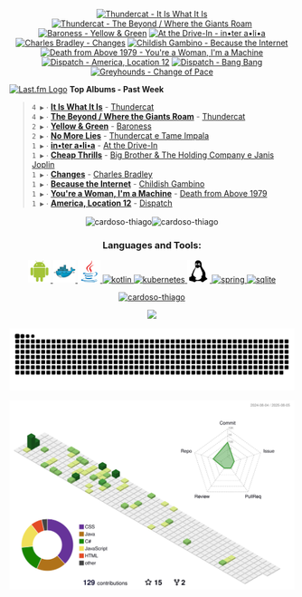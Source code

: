 <!-- lastfm -->
<p align="center"><a href="https://www.last.fm/music/Thundercat/It+Is+What+It+Is"><img src="https://lastfm.freetls.fastly.net/i/u/64s/3827c0e1ab025bddfc1b7533a711a1ed.jpg" title="Thundercat - It Is What It Is"></a> <a href="https://www.last.fm/music/Thundercat/The+Beyond+%2F+Where+the+Giants+Roam"><img src="https://lastfm.freetls.fastly.net/i/u/64s/00607a78fc745ae8382b6c9225b50b83.png" title="Thundercat - The Beyond / Where the Giants Roam"></a> <a href="https://www.last.fm/music/Baroness/Yellow+&+Green"><img src="https://lastfm.freetls.fastly.net/i/u/64s/a0270bb85ce549649d99dcfaa6375030.png" title="Baroness - Yellow & Green"></a> <a href="https://www.last.fm/music/At+the+Drive-In/in%E2%80%A2ter+a%E2%80%A2li%E2%80%A2a"><img src="https://lastfm.freetls.fastly.net/i/u/64s/0ffc9940ed3bbdbad4472f4ea55e9dd2.jpg" title="At the Drive-In - in•ter a•li•a"></a> <a href="https://www.last.fm/music/Charles+Bradley/Changes"><img src="https://lastfm.freetls.fastly.net/i/u/64s/ab9bc2b0a0115d627fff1f5e0312ab7e.png" title="Charles Bradley - Changes"></a> <a href="https://www.last.fm/music/Childish+Gambino/Because+the+Internet"><img src="https://lastfm.freetls.fastly.net/i/u/64s/74a0691a8e7ab598ecbbdd0ef09a5c22.gif" title="Childish Gambino - Because the Internet"></a> <a href="https://www.last.fm/music/Death+from+Above+1979/You%27re+a+Woman,+I%27m+a+Machine"><img src="https://lastfm.freetls.fastly.net/i/u/64s/71bb8c4c02febd13f8f4470ef74f749a.jpg" title="Death from Above 1979 - You're a Woman, I'm a Machine"></a> <a href="https://www.last.fm/music/Dispatch/America,+Location+12"><img src="https://lastfm.freetls.fastly.net/i/u/64s/f611c6a3382ecb24003c279de1b6bc71.jpg" title="Dispatch - America, Location 12"></a> <a href="https://www.last.fm/music/Dispatch/Bang+Bang"><img src="https://lastfm.freetls.fastly.net/i/u/64s/2f2199fa1a48ee7ceb51cb7284b28332.jpg" title="Dispatch - Bang Bang"></a> <a href="https://www.last.fm/music/Greyhounds/Change+of+Pace"><img src="https://lastfm.freetls.fastly.net/i/u/64s/1c41e22403634e65ed8d84e57135c2b2.jpg" title="Greyhounds - Change of Pace"></a> </p>

<!--START_LASTFM_ALBUMS:{"period": "7day", "rows": 10}-->
<a href="https://last.fm" target="_blank"><img src="https://user-images.githubusercontent.com/17434202/215290617-e793598d-d7c9-428f-9975-156db1ba89cc.svg" alt="Last.fm Logo" width="18" height="13"/></a> **Top Albums - Past Week**

> `4 ▶️` ∙ **[It Is What It Is](https://www.last.fm/music/Thundercat/It+Is+What+It+Is)** - [Thundercat](https://www.last.fm/music/Thundercat)<br/>
> `4 ▶️` ∙ **[The Beyond / Where the Giants Roam](https://www.last.fm/music/Thundercat/The+Beyond+%2F+Where+the+Giants+Roam)** - [Thundercat](https://www.last.fm/music/Thundercat)<br/>
> `2 ▶️` ∙ **[Yellow & Green](https://www.last.fm/music/Baroness/Yellow+&+Green)** - [Baroness](https://www.last.fm/music/Baroness)<br/>
> `2 ▶️` ∙ **[No More Lies](https://www.last.fm/music/Thundercat+e+Tame+Impala/No+More+Lies)** - [Thundercat e Tame Impala](https://www.last.fm/music/Thundercat+e+Tame+Impala)<br/>
> `1 ▶️` ∙ **[in•ter a•li•a](https://www.last.fm/music/At+the+Drive-In/in%E2%80%A2ter+a%E2%80%A2li%E2%80%A2a)** - [At the Drive-In](https://www.last.fm/music/At+the+Drive-In)<br/>
> `1 ▶️` ∙ **[Cheap Thrills](https://www.last.fm/music/+noredirect/Big+Brother+&+The+Holding+Company+e+Janis+Joplin/Cheap+Thrills)** - [Big Brother & The Holding Company e Janis Joplin](https://www.last.fm/music/+noredirect/Big+Brother+&+The+Holding+Company+e+Janis+Joplin)<br/>
> `1 ▶️` ∙ **[Changes](https://www.last.fm/music/Charles+Bradley/Changes)** - [Charles Bradley](https://www.last.fm/music/Charles+Bradley)<br/>
> `1 ▶️` ∙ **[Because the Internet](https://www.last.fm/music/Childish+Gambino/Because+the+Internet)** - [Childish Gambino](https://www.last.fm/music/Childish+Gambino)<br/>
> `1 ▶️` ∙ **[You're a Woman, I'm a Machine](https://www.last.fm/music/Death+from+Above+1979/You%27re+a+Woman,+I%27m+a+Machine)** - [Death from Above 1979](https://www.last.fm/music/Death+from+Above+1979)<br/>
> `1 ▶️` ∙ **[America, Location 12](https://www.last.fm/music/Dispatch/America,+Location+12)** - [Dispatch](https://www.last.fm/music/Dispatch)<br/>
<!--END_LASTFM_ALBUMS-->

<p align="center"><img align="center" src="https://github-readme-stats-nine-kohl.vercel.app/api?username=cardoso-thiago&show_icons=true&locale=en&theme=gotham&hide=issues,contribs" alt="cardoso-thiago" /><img align="center" src="https://github-readme-stats-nine-kohl.vercel.app/api/top-langs?username=cardoso-thiago&show_icons=true&locale=en&layout=compact&theme=gotham" alt="cardoso-thiago" /></p>

<h3 align="center">Languages and Tools:</h3>
<p align="center"> <a href="https://developer.android.com" target="_blank"> <img src="https://github.com/devicons/devicon/blob/master/icons/android/android-original.svg" alt="android" width="40" height="40"/> </a> <a href="https://www.docker.com/" target="_blank"> <img src="https://github.com/devicons/devicon/blob/master/icons/docker/docker-original.svg" alt="docker" width="40" height="40"/> </a> <a href="https://www.java.com" target="_blank"> <img src="https://github.com/devicons/devicon/blob/master/icons/java/java-original.svg" alt="java" width="40" height="40"/> </a> <a href="https://kotlinlang.org" target="_blank"> <img src="https://www.vectorlogo.zone/logos/kotlinlang/kotlinlang-icon.svg" alt="kotlin" width="40" height="40"/> </a> <a href="https://kubernetes.io" target="_blank"> <img src="https://www.vectorlogo.zone/logos/kubernetes/kubernetes-icon.svg" alt="kubernetes" width="40" height="40"/> </a> <a href="https://www.linux.org/" target="_blank"> <img src="https://github.com/devicons/devicon/blob/master/icons/linux/linux-plain.svg" alt="linux" width="40" height="40"/> </a> <a href="https://spring.io/" target="_blank"> <img src="https://www.vectorlogo.zone/logos/springio/springio-icon.svg" alt="spring" width="40" height="40"/> </a> <a href="https://www.sqlite.org/" target="_blank"> <img src="https://www.vectorlogo.zone/logos/sqlite/sqlite-icon.svg" alt="sqlite" width="40" height="40"/> </a> </p>

<p align="center"> <a href="https://github.com/ryo-ma/github-profile-trophy"><img src="https://github-profile-trophy.vercel.app/?username=cardoso-thiago&column=7" alt="cardoso-thiago" /></a> </p>

<!--START_SECTION:comicstrip-->
<p align="center">
 <a href="https://xkcd.com/">
 <img src="https://imgs.xkcd.com/comics/grounded.png" />
</a>
</p>
<!--END_SECTION:comicstrip-->

![](https://github.com/cardoso-thiago/cardoso-thiago/raw/output/github-snake.svg)

![](profile-3d-contrib/profile-green-animate.svg)
